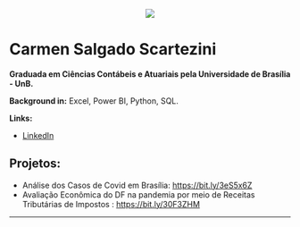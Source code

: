 <p align="center">
  <img src="https://github.com/carmenscar/Mind_lab_data/blob/master/img.png" >
</p>

# Carmen Salgado Scartezini
**Graduada em Ciências Contábeis e Atuariais pela Universidade de Brasília - UnB.**

**Background in:** Excel, Power BI, Python, SQL.

**Links:**
* [LinkedIn](https://www.linkedin.com/in/carmen-salgado)


## Projetos:
* Análise dos Casos de Covid em Brasília: https://bit.ly/3eS5x6Z
* Avaliação Econômica do DF na pandemia por meio de Receitas Tributárias de Impostos : https://bit.ly/30F3ZHM
---





